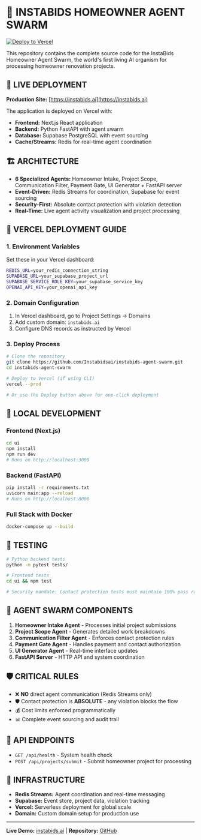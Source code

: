 # 🌊 INSTABIDS HOMEOWNER AGENT SWARM

[![Deploy to Vercel](https://vercel.com/button)](https://vercel.com/new/clone?repository-url=https%3A%2F%2Fgithub.com%2FInstabidsai%2Finstabids-agent-swarm)

This repository contains the complete source code for the InstaBids Homeowner Agent Swarm, the world's first living AI organism for processing homeowner renovation projects.

## 🚀 LIVE DEPLOYMENT

**Production Site:** [https://instabids.ai](https://instabids.ai)

The application is deployed on Vercel with:
- **Frontend:** Next.js React application
- **Backend:** Python FastAPI with agent swarm
- **Database:** Supabase PostgreSQL with event sourcing
- **Cache/Streams:** Redis for real-time agent coordination

## 🏗️ ARCHITECTURE

- **6 Specialized Agents:** Homeowner Intake, Project Scope, Communication Filter, Payment Gate, UI Generator + FastAPI server
- **Event-Driven:** Redis Streams for coordination, Supabase for event sourcing
- **Security-First:** Absolute contact protection with violation detection
- **Real-Time:** Live agent activity visualization and project processing

## 🚀 VERCEL DEPLOYMENT GUIDE

### 1. Environment Variables
Set these in your Vercel dashboard:

```bash
REDIS_URL=your_redis_connection_string
SUPABASE_URL=your_supabase_project_url
SUPABASE_SERVICE_ROLE_KEY=your_supabase_service_key
OPENAI_API_KEY=your_openai_api_key
```

### 2. Domain Configuration
1. In Vercel dashboard, go to Project Settings → Domains
2. Add custom domain: `instabids.ai`
3. Configure DNS records as instructed by Vercel

### 3. Deploy Process
```bash
# Clone the repository
git clone https://github.com/Instabidsai/instabids-agent-swarm.git
cd instabids-agent-swarm

# Deploy to Vercel (if using CLI)
vercel --prod

# Or use the Deploy button above for one-click deployment
```

## 🔧 LOCAL DEVELOPMENT

### Frontend (Next.js)
```bash
cd ui
npm install
npm run dev
# Runs on http://localhost:3000
```

### Backend (FastAPI)
```bash
pip install -r requirements.txt
uvicorn main:app --reload
# Runs on http://localhost:8000
```

### Full Stack with Docker
```bash
docker-compose up --build
```

## 🧪 TESTING

```bash
# Python backend tests
python -m pytest tests/

# Frontend tests  
cd ui && npm test

# Security mandate: Contact protection tests must maintain 100% pass rate
```

## 🌊 AGENT SWARM COMPONENTS

1. **Homeowner Intake Agent** - Processes initial project submissions
2. **Project Scope Agent** - Generates detailed work breakdowns
3. **Communication Filter Agent** - Enforces contact protection rules
4. **Payment Gate Agent** - Handles payment and contact authorization
5. **UI Generator Agent** - Real-time interface updates
6. **FastAPI Server** - HTTP API and system coordination

## 🛡️ CRITICAL RULES

- ❌ **NO** direct agent communication (Redis Streams only)
- 🛡️ Contact protection is **ABSOLUTE** - any violation blocks the flow
- 💰 Cost limits enforced programmatically
- 📊 Complete event sourcing and audit trail

## 📡 API ENDPOINTS

- `GET /api/health` - System health check
- `POST /api/projects/submit` - Submit homeowner project for processing

## 🔗 INFRASTRUCTURE

- **Redis Streams:** Agent coordination and real-time messaging
- **Supabase:** Event store, project data, violation tracking
- **Vercel:** Serverless deployment for global scale
- **Domain:** Custom domain setup for production use

---

**Live Demo:** [instabids.ai](https://instabids.ai) | **Repository:** [GitHub](https://github.com/Instabidsai/instabids-agent-swarm)
